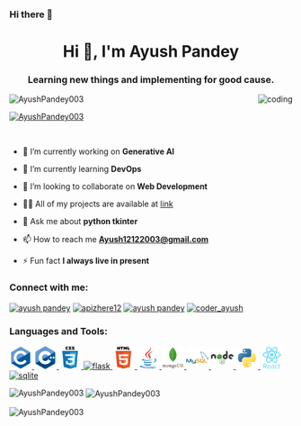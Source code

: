 ### Hi there 👋

<!--
**AyushPandey003/AyushPandey003** is a ✨ _special_ ✨ repository because its `README.md` (this file) appears on your GitHub profile.

Here are some ideas to get you started:

- 🔭 I’m currently working on ...
- 🌱 I’m currently learning ...
- 👯 I’m looking to collaborate on ...
- 🤔 I’m looking for help with ...
- 💬 Ask me about ...
- 📫 How to reach me: ...
- 😄 Pronouns: ...
- ⚡ Fun fact: ...
-->
<h1 align="center">Hi 👋, I'm Ayush Pandey</h1>
<h3 align="center">Learning new things and implementing for good cause.</h3>

<img align="right" alt="coding" src="https://media1.tenor.com/images/cd37fa49c983ac905df0016fd5b6a2ee/tenor.gif?itemid=13165216">
<p align="left"> <img src="https://komarev.com/ghpvc/?username=AyushPandey003&label=Profile%20views&color=0e75b6&style=flat" alt="AyushPandey003" /> </p>

<p align="left"> <a href="https://github.com/ryo-ma/github-profile-trophy"><img src="https://github-profile-trophy.vercel.app/?username=AyushPandey003" alt="AyushPandey003" /></a> </p>

<p align="left"> <a href="https://twitter.com/" target="blank"><img src="https://img.shields.io/twitter/follow/?logo=twitter&style=for-the-badge" alt="" /></a> </p>

- 🔭 I’m currently working on **Generative AI**

- 🌱 I’m currently learning **DevOps**

- 👯 I’m looking to collaborate on **Web Development**

- 👨‍💻 All of my projects are available at [link](link)

- 💬 Ask me about **python tkinter**

- 📫 How to reach me **Ayush12122003@gmail.com**

- ⚡ Fun fact **I always live in present**

<h3 align="left">Connect with me:</h3>
<p align="left">
<a href="https://linkedin.com/in/ayush pandey" target="blank"><img align="center" src="https://raw.githubusercontent.com/rahuldkjain/github-profile-readme-generator/master/src/images/icons/Social/linked-in-alt.svg" alt="ayush pandey" height="30" width="40" /></a>
<a href="https://www.codechef.com/users/apizhere12" target="blank"><img align="center" src="https://cdn.jsdelivr.net/npm/simple-icons@3.1.0/icons/codechef.svg" alt="apizhere12" height="30" width="40" /></a>
<a href="https://www.hackerrank.com/ayush pandey" target="blank"><img align="center" src="https://raw.githubusercontent.com/rahuldkjain/github-profile-readme-generator/master/src/images/icons/Social/hackerrank.svg" alt="ayush pandey" height="30" width="40" /></a>
<a href="https://codeforces.com/profile/coder_ayush" target="blank"><img align="center" src="https://raw.githubusercontent.com/rahuldkjain/github-profile-readme-generator/master/src/images/icons/Social/codeforces.svg" alt="coder_ayush" height="30" width="40" /></a>
</p>

<h3 align="left">Languages and Tools:</h3>
<p align="left"> <a href="https://www.cprogramming.com/" target="_blank" rel="noreferrer"> <img src="https://raw.githubusercontent.com/devicons/devicon/master/icons/c/c-original.svg" alt="c" width="40" height="40"/> </a> <a href="https://www.w3schools.com/cpp/" target="_blank" rel="noreferrer"> <img src="https://raw.githubusercontent.com/devicons/devicon/master/icons/cplusplus/cplusplus-original.svg" alt="cplusplus" width="40" height="40"/> </a> <a href="https://www.w3schools.com/css/" target="_blank" rel="noreferrer"> <img src="https://raw.githubusercontent.com/devicons/devicon/master/icons/css3/css3-original-wordmark.svg" alt="css3" width="40" height="40"/> </a> <a href="https://flask.palletsprojects.com/" target="_blank" rel="noreferrer"> <img src="https://flask.palletsprojects.com/en/3.0.x/_images/flask-horizontal.png" width="130" alt="flask"/> </a> <a href="https://www.w3.org/html/" target="_blank" rel="noreferrer"> <img src="https://raw.githubusercontent.com/devicons/devicon/master/icons/html5/html5-original-wordmark.svg" alt="html5" width="40" height="40"/> </a> <a href="https://www.java.com" target="_blank" rel="noreferrer"> <img src="https://raw.githubusercontent.com/devicons/devicon/master/icons/java/java-original.svg" alt="java" width="40" height="40"/> </a> <a href="https://www.mongodb.com/" target="_blank" rel="noreferrer"> <img src="https://raw.githubusercontent.com/devicons/devicon/master/icons/mongodb/mongodb-original-wordmark.svg" alt="mongodb" width="40" height="40"/> </a> <a href="https://www.mysql.com/" target="_blank" rel="noreferrer"> <img src="https://raw.githubusercontent.com/devicons/devicon/master/icons/mysql/mysql-original-wordmark.svg" alt="mysql" width="40" height="40"/> </a> <a href="https://nodejs.org" target="_blank" rel="noreferrer"> <img src="https://raw.githubusercontent.com/devicons/devicon/master/icons/nodejs/nodejs-original-wordmark.svg" alt="nodejs" width="40" height="40"/> </a> <a href="https://www.python.org" target="_blank" rel="noreferrer"> <img src="https://raw.githubusercontent.com/devicons/devicon/master/icons/python/python-original.svg" alt="python" width="40" height="40"/> </a> <a href="https://reactjs.org/" target="_blank" rel="noreferrer"> <img src="https://raw.githubusercontent.com/devicons/devicon/master/icons/react/react-original-wordmark.svg" alt="react" width="40" height="40"/> </a> <a href="https://www.sqlite.org/" target="_blank" rel="noreferrer"> <img src="https://www.vectorlogo.zone/logos/sqlite/sqlite-icon.svg" alt="sqlite" width="40" height="40"/> </a> </p>

<p><img align="left" src="https://github-readme-stats.vercel.app/api/top-langs?username=AyushPandey003&show_icons=true&locale=en&layout=compact" alt="AyushPandey003" /></p>

<p>&nbsp;<img align="center" src="https://github-readme-stats.vercel.app/api?username=AyushPandey003&show_icons=true&locale=en" alt="AyushPandey003" /></p>

<p><img align="center" src="https://github-readme-streak-stats.herokuapp.com/?user=AyushPandey003&" alt="AyushPandey003" /></p>

